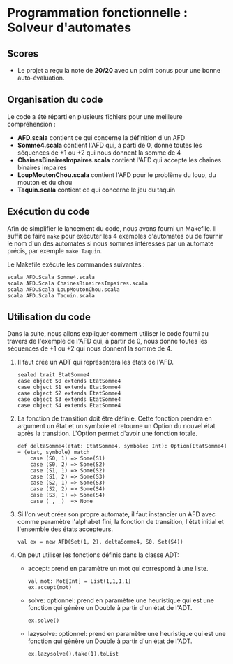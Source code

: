 # Programmation fonctionnelle : Solveur d'automates

## Scores

* Le projet a reçu la note de **20/20** avec un point bonus pour une bonne auto-évaluation.

## Organisation du code

Le code a été réparti en plusieurs fichiers pour une meilleure compréhension :

* **AFD.scala** contient ce qui concerne la définition d'un AFD
* **Somme4.scala** contient l'AFD qui, à parti de 0, donne toutes les séquences de +1 ou +2 qui nous donnent la somme de 4
* **ChainesBinairesImpaires.scala** contient l'AFD qui accepte les chaines binaires impaires
* **LoupMoutonChou.scala** contient l'AFD pour le problème du loup, du mouton et du chou
* **Taquin.scala** contient ce qui concerne le jeu du taquin

## Exécution du code

Afin de simplifier le lancement du code, nous avons fourni un Makefile. Il suffit de faire `make` pour exécuter les 4 exemples d'automates ou de fournir le nom d'un des automates si nous sommes intéressés par un automate précis, par exemple `make Taquin`.

Le Makefile exécute les commandes suivantes :

```
scala AFD.Scala Somme4.scala
scala AFD.Scala ChainesBinairesImpaires.scala
scala AFD.Scala LoupMoutonChou.scala
scala AFD.Scala Taquin.scala
```

## Utilisation du code

Dans la suite, nous allons expliquer comment utiliser le code fourni au travers de l'exemple de l'AFD qui, à partir de 0, nous donne toutes les séquences de +1 ou +2 qui nous donnent la somme de 4.

1. Il faut créé un ADT qui représentera les états de l'AFD.
    ```
    sealed trait EtatSomme4
    case object S0 extends EtatSomme4
    case object S1 extends EtatSomme4
    case object S2 extends EtatSomme4
    case object S3 extends EtatSomme4
    case object S4 extends EtatSomme4
    ```

2. La fonction de transition doit être définie. Cette fonction prendra en argument un état et un symbole et retourne un Option du nouvel état après la transition. L'Option permet d'avoir une fonction totale.
    ```
    def deltaSomme4(etat: EtatSomme4, symbole: Int): Option[EtatSomme4] = (etat, symbole) match
        case (S0, 1) => Some(S1)
        case (S0, 2) => Some(S2)
        case (S1, 1) => Some(S2)
        case (S1, 2) => Some(S3)
        case (S2, 1) => Some(S3)
        case (S2, 2) => Some(S4)
        case (S3, 1) => Some(S4)
        case (_, _)  => None
    ```

3. Si l'on veut créer son propre automate, il faut instancier un AFD avec comme paramètre l'alphabet fini, la fonction de transition, l'état initial et l'ensemble des états accepteurs.
    ```
    val ex = new AFD(Set(1, 2), deltaSomme4, S0, Set(S4))
    ```

4. On peut utiliser les fonctions définis dans la classe ADT:
    * accept: prend en paramètre un mot qui correspond à une liste.
        ```
        val mot: Mot[Int] = List(1,1,1,1)
        ex.accept(mot)
        ```
    * solve: optionnel: prend en paramètre une heuristique qui est une fonction qui génère un Double à partir d'un état de l'ADT.
        ```
        ex.solve()
        ```
    * lazysolve: optionnel: prend en paramètre une heuristique qui est une fonction qui génère un Double à partir d'un état de l'ADT.
        ```
        ex.lazysolve().take(1).toList
        ```
